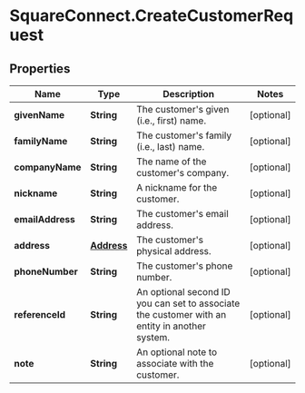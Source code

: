# SquareConnect.CreateCustomerRequest

## Properties
Name | Type | Description | Notes
------------ | ------------- | ------------- | -------------
**givenName** | **String** | The customer&#39;s given (i.e., first) name. | [optional] 
**familyName** | **String** | The customer&#39;s family (i.e., last) name. | [optional] 
**companyName** | **String** | The name of the customer&#39;s company. | [optional] 
**nickname** | **String** | A nickname for the customer. | [optional] 
**emailAddress** | **String** | The customer&#39;s email address. | [optional] 
**address** | [**Address**](Address.md) | The customer&#39;s physical address. | [optional] 
**phoneNumber** | **String** | The customer&#39;s phone number. | [optional] 
**referenceId** | **String** | An optional second ID you can set to associate the customer with an entity in another system. | [optional] 
**note** | **String** | An optional note to associate with the customer. | [optional] 


